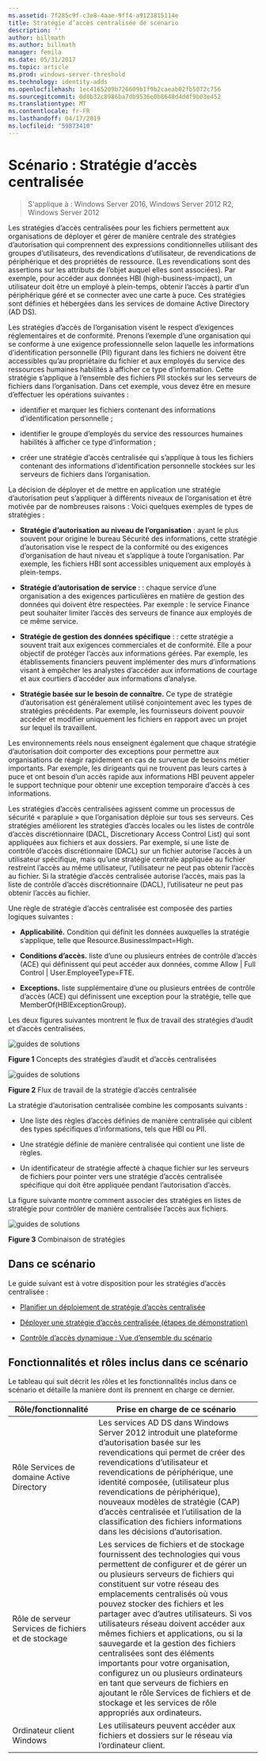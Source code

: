```yaml
---
ms.assetid: 7f285c9f-c3e8-4aae-9ff4-a9123815114e
title: Stratégie d’accès centralisée de scénario
description: ''
author: billmath
ms.author: billmath
manager: femila
ms.date: 05/31/2017
ms.topic: article
ms.prod: windows-server-threshold
ms.technology: identity-adds
ms.openlocfilehash: 1ec4165209b726609b1f9b2caeab02fb5072c756
ms.sourcegitcommit: 0d0b32c8986ba7db9536e0b8648d4ddf9b03e452
ms.translationtype: MT
ms.contentlocale: fr-FR
ms.lasthandoff: 04/17/2019
ms.locfileid: "59873410"
---
```

# <a name="scenario-central-access-policy"></a>Scénario : Stratégie d’accès centralisée

>S'applique à : Windows Server 2016, Windows Server 2012 R2, Windows Server 2012

Les stratégies d’accès centralisées pour les fichiers permettent aux organisations de déployer et gérer de manière centrale des stratégies d’autorisation qui comprennent des expressions conditionnelles utilisant des groupes d’utilisateurs, des revendications d’utilisateur, de revendications de périphérique et des propriétés de ressource. (Les revendications sont des assertions sur les attributs de l’objet auquel elles sont associées). Par exemple, pour accéder aux données HBI (high-business-impact), un utilisateur doit être un employé à plein-temps, obtenir l’accès à partir d’un périphérique géré et se connecter avec une carte à puce. Ces stratégies sont définies et hébergées dans les services de domaine Active Directory (AD DS).  
  
Les stratégies d’accès de l’organisation visent le respect d’exigences réglementaires et de conformité. Prenons l’exemple d’une organisation qui se conforme à une exigence professionnelle selon laquelle les informations d’identification personnelle (PII) figurant dans les fichiers ne doivent être accessibles qu’au propriétaire du fichier et aux employés du service des ressources humaines habilités à afficher ce type d’information. Cette stratégie s’applique à l’ensemble des fichiers PII stockés sur les serveurs de fichiers dans l’organisation. Dans cet exemple, vous devez être en mesure d’effectuer les opérations suivantes :  
  
-   identifier et marquer les fichiers contenant des informations d’identification personnelle ;  
  
-   identifier le groupe d’employés du service des ressources humaines habilités à afficher ce type d’information ;  
  
-   créer une stratégie d’accès centralisée qui s’applique à tous les fichiers contenant des informations d’identification personnelle stockées sur les serveurs de fichiers dans l’organisation.  
  
La décision de déployer et de mettre en application une stratégie d’autorisation peut s’appliquer à différents niveaux de l’organisation et être motivée par de nombreuses raisons : Voici quelques exemples de types de stratégies :  
  
-   **Stratégie d’autorisation au niveau de l’organisation** : ayant le plus souvent pour origine le bureau Sécurité des informations, cette stratégie d’autorisation vise le respect de la conformité ou des exigences d’organisation de haut niveau et s’applique à toute l’organisation. Par exemple, les fichiers HBI sont accessibles uniquement aux employés à plein-temps.  
  
-   **Stratégie d’autorisation de service** : : chaque service d’une organisation a des exigences particulières en matière de gestion des données qui doivent être respectées. Par exemple : le service Finance peut souhaiter limiter l’accès des serveurs de finance aux employés de ce même service.  
  
-   **Stratégie de gestion des données spécifique** : : cette stratégie a souvent trait aux exigences commerciales et de conformité. Elle a pour objectif de protéger l’accès aux informations gérées. Par exemple, les établissements financiers peuvent implémenter des murs d’informations visant à empêcher les analystes d’accéder aux informations de courtage et aux courtiers d’accéder aux informations d’analyse.  
  
-   **Stratégie basée sur le besoin de connaître.** Ce type de stratégie d’autorisation est généralement utilisé conjointement avec les types de stratégies précédents. Par exemple, les fournisseurs doivent pouvoir accéder et modifier uniquement les fichiers en rapport avec un projet sur lequel ils travaillent.  
  
Les environnements réels nous enseignent également que chaque stratégie d’autorisation doit comporter des exceptions pour permettre aux organisations de réagir rapidement en cas de survenue de besoins métier importants. Par exemple, les dirigeants qui ne trouvent pas leurs cartes à puce et ont besoin d’un accès rapide aux informations HBI peuvent appeler le support technique pour obtenir une exception temporaire d’accès à ces informations.  
  
Les stratégies d’accès centralisées agissent comme un processus de sécurité « parapluie » que l’organisation déploie sur tous ses serveurs. Ces stratégies améliorent les stratégies d’accès locales ou les listes de contrôle d’accès discrétionnaire (DACL, Discretionary Access Control List) qui sont appliquées aux fichiers et aux dossiers. Par exemple, si une liste de contrôle d’accès discrétionnaire (DACL) sur un fichier autorise l’accès à un utilisateur spécifique, mais qu’une stratégie centrale appliquée au fichier restreint l’accès au même utilisateur, l’utilisateur ne peut pas obtenir l’accès au fichier. Si la stratégie d’accès centralisée autorise l’accès, mais pas la liste de contrôle d’accès discrétionnaire (DACL), l’utilisateur ne peut pas obtenir l’accès au fichier.  
  
Une règle de stratégie d’accès centralisée est composée des parties logiques suivantes :  
  
-   **Applicabilité.** Condition qui définit les données auxquelles la stratégie s’applique, telle que Resource.BusinessImpact=High.  
  
-   **Conditions d’accès.** liste d’une ou plusieurs entrées de contrôle d’accès (ACE) qui définissent qui peut accéder aux données, comme Allow | Full Control | User.EmployeeType=FTE.  
  
-   **Exceptions.** liste supplémentaire d’une ou plusieurs entrées de contrôle d’accès (ACE) qui définissent une exception pour la stratégie, telle que MemberOf(HBIExceptionGroup).  
  
Les deux figures suivantes montrent le flux de travail des stratégies d’audit et d’accès centralisées.  
  
![guides de solutions](media/Scenario--Central-Access-Policy/DynamicAccessControl_RevGuide.JPG)  
  
**Figure 1** Concepts des stratégies d’audit et d’accès centralisées  
  
![guides de solutions](media/Scenario--Central-Access-Policy/DynamicAccessControl_RevGuide_2.JPG)  
  
**Figure 2** Flux de travail de la stratégie d’accès centralisée  
  
La stratégie d’autorisation centralisée combine les composants suivants :  
  
-   Une liste des règles d’accès définies de manière centralisée qui ciblent des types spécifiques d’informations, tels que HBI ou PII.  
  
-   Une stratégie définie de manière centralisée qui contient une liste de règles.  
  
-   Un identificateur de stratégie affecté à chaque fichier sur les serveurs de fichiers pour pointer vers une stratégie d’accès centralisée spécifique qui doit être appliquée pendant l’autorisation d’accès.  
  
La figure suivante montre comment associer des stratégies en listes de stratégie pour contrôler de manière centralisée l’accès aux fichiers.  
  
![guides de solutions](media/Scenario--Central-Access-Policy/DynamicAccessControl_RevGuide3.JPG)  
  
**Figure 3** Combinaison de stratégies  
  
## <a name="in-this-scenario"></a>Dans ce scénario  
Le guide suivant est à votre disposition pour les stratégies d’accès centralisée :  
  
-   [Planifier un déploiement de stratégie d’accès centralisée](assetId:///0311a76d-d66c-4ddb-ade6-af586a2ad82f)  
  
-   [Déployer une stratégie d’accès centralisée &#40;étapes de démonstration&#41;](Deploy-a-Central-Access-Policy--Demonstration-Steps-.md)  
  
-   [Contrôle d’accès dynamique : Vue d’ensemble du scénario](Dynamic-Access-Control--Scenario-Overview.md)  
  
## <a name="BKMK_NEW"></a>Fonctionnalités et rôles inclus dans ce scénario  
Le tableau qui suit décrit les rôles et les fonctionnalités inclus dans ce scénario et détaille la manière dont ils prennent en charge ce dernier.  
  
|Rôle/fonctionnalité|Prise en charge de ce scénario|  
|-----------------|---------------------------------|  
|Rôle Services de domaine Active Directory|Les services AD DS dans Windows Server 2012 introduit une plateforme d’autorisation basée sur les revendications qui permet de créer des revendications d’utilisateur et revendications de périphérique, une identité composée, (utilisateur plus revendications de périphérique), nouveaux modèles de stratégie (CAP) d’accès centralisée et l’utilisation de la classification des fichiers informations dans les décisions d’autorisation.|  
|Rôle de serveur Services de fichiers et de stockage|Les services de fichiers et de stockage fournissent des technologies qui vous permettent de configurer et de gérer un ou plusieurs serveurs de fichiers qui constituent sur votre réseau des emplacements centralisés où vous pouvez stocker des fichiers et les partager avec d’autres utilisateurs. Si vos utilisateurs réseau doivent accéder aux mêmes fichiers et applications, ou si la sauvegarde et la gestion des fichiers centralisées sont des éléments importants pour votre organisation, configurez un ou plusieurs ordinateurs en tant que serveurs de fichiers en ajoutant le rôle Services de fichiers et de stockage et les services de rôle appropriés aux ordinateurs.|  
|Ordinateur client Windows|Les utilisateurs peuvent accéder aux fichiers et dossiers sur le réseau via l’ordinateur client.|  
  


